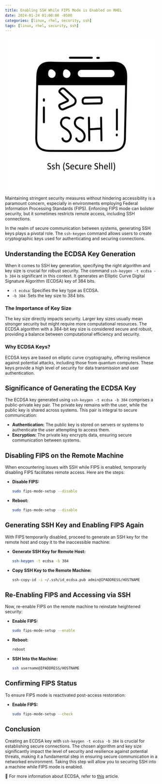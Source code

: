 ```yaml
---
title: Enabling SSH While FIPS Mode is Enabled on RHEL
date: 2024-01-24 01:00:00 -0500
categories: [linux, rhel, security, ssh]
tags: [linux, rhel, security, ssh]
---
```


![Enabling SSH While FIPS Mode is Enabled on RHEL](/assets/img/posts/2024/enabling_ssh_in_fips_mode/enabling_ssh_in_fips_mode.jpg)


Maintaining stringent security measures without hindering accessibility is a paramount concern, especially in environments employing Federal Information Processing Standards (FIPS). Enforcing FIPS mode can bolster security, but it sometimes restricts remote access, including SSH connections.

In the realm of secure communication between systems, generating SSH keys plays a pivotal role. The `ssh-keygen` command allows users to create cryptographic keys used for authenticating and securing connections.

## Understanding the ECDSA Key Generation

When it comes to SSH key generation, specifying the right algorithm and key size is crucial for robust security. The command `ssh-keygen -t ecdsa -b 384` is significant in this context. It generates an Elliptic Curve Digital Signature Algorithm (ECDSA) key of 384 bits.

- `-t ecdsa`: Specifies the key type as ECDSA.
- `-b 384`: Sets the key size to 384 bits.

### The Importance of Key Size

The key size directly impacts security. Larger key sizes usually mean stronger security but might require more computational resources. The ECDSA algorithm with a 384-bit key size is considered secure and robust, providing a balance between computational efficiency and security.

### Why ECDSA Keys?

ECDSA keys are based on elliptic curve cryptography, offering resilience against potential attacks, including those from quantum computers. These keys provide a high level of security for data transmission and user authentication.

## Significance of Generating the ECDSA Key

The ECDSA key generated using `ssh-keygen -t ecdsa -b 384` comprises a public-private key pair. The private key remains with the user, while the public key is shared across systems. This pair is integral to secure communication:

- **Authentication:** The public key is stored on servers or systems to authenticate the user attempting to access them.
- **Encryption:** The private key encrypts data, ensuring secure communication between systems.


## Disabling FIPS on the Remote Machine

When encountering issues with SSH while FIPS is enabled, temporarily disabling FIPS facilitates remote access. Here are the steps:

- **Disable FIPS:**
   ```bash
   sudo fips-mode-setup --disable
   ```
- **Reboot:**
   ```bash
   sudo fips-mode-setup --disable
   ```

## Generating SSH Key and Enabling FIPS Again

With FIPS temporarily disabled, proceed to generate an SSH key for the remote host and copy it to the inaccessible machine:

- **Generate SSH Key for Remote Host:**
   ```bash
   ssh-keygen -t ecdsa -b 384
   ```

- **Copy SSH Key to the Remote Machine:**
   ```bash
   ssh-copy-id -i ~/.ssh/id_ecdsa.pub admin@IPADDRESS/HOSTNAME
   ```

## Re-Enabling FIPS and Accessing via SSH

Now, re-enable FIPS on the remote machine to reinstate heightened security:

- **Enable FIPS:**
   ```bash
   sudo fips-mode-setup --enable
   ```

- **Reboot:**
   ```bash
   reboot
   ```

- **SSH Into the Machine:**
   ```bash
   ssh username@IPADDRESS/HOSTNAME
   ```

## Confirming FIPS Status

To ensure FIPS mode is reactivated post-access restoration:

- **Enable FIPS:**
   ```bash
   sudo fips-mode-setup --check
   ```


## Conclusion

Creating an ECDSA key with `ssh-keygen -t ecdsa -b 384` is crucial for establishing secure connections. The chosen algorithm and key size significantly impact the level of security and resilience against potential threats, making it a fundamental step in ensuring secure communication in a networked environment. Taking this step will allow you to securing SSH into a machine while FIPS mode is enabled.


📝 For more information about ECDSA, refer to [this](https://ecdsa.readthedocs.io/en/latest/) article.
